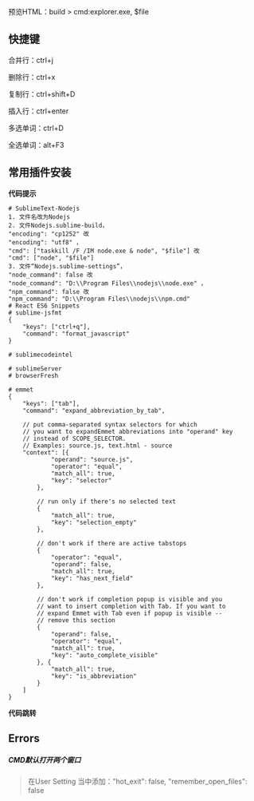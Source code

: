 预览HTML：build > cmd:explorer.exe, $file

## 快捷键

合并行：ctrl+j

删除行：ctrl+x

复制行：ctrl+shift+D

插入行：ctrl+enter

多选单词：ctrl+D

全选单词：alt+F3

## 常用插件安装

**代码提示**

~~~shell
# SublimeText-Nodejs
1. 文件名改为Nodejs
2. 文件Nodejs.sublime-build，
"encoding": "cp1252" 改 
"encoding": "utf8" ，
"cmd": ["taskkill /F /IM node.exe & node", "$file"] 改 
"cmd": ["node", "$file"]
3. 文件“Nodejs.sublime-settings”，
"node_command": false 改 
"node_command": "D:\\Program Files\\nodejs\\node.exe" ，
"npm_command": false 改 
"npm_command": "D:\\Program Files\\nodejs\\npm.cmd" 
# React ES6 Snippets
# sublime-jsfmt
{
    "keys": ["ctrl+q"],
    "command": "format_javascript"
}
~~~

~~~shell
# sublimecodeintel
~~~

~~~shell
# sublimeServer
# browserFresh
~~~

~~~shell
# emmet
{
    "keys": ["tab"],
    "command": "expand_abbreviation_by_tab",

    // put comma-separated syntax selectors for which 
    // you want to expandEmmet abbreviations into "operand" key 
    // instead of SCOPE_SELECTOR.
    // Examples: source.js, text.html - source
    "context": [{
            "operand": "source.js",
            "operator": "equal",
            "match_all": true,
            "key": "selector"
        },

        // run only if there's no selected text
        {
            "match_all": true,
            "key": "selection_empty"
        },

        // don't work if there are active tabstops
        {
            "operator": "equal",
            "operand": false,
            "match_all": true,
            "key": "has_next_field"
        },

        // don't work if completion popup is visible and you
        // want to insert completion with Tab. If you want to
        // expand Emmet with Tab even if popup is visible -- 
        // remove this section
        {
            "operand": false,
            "operator": "equal",
            "match_all": true,
            "key": "auto_complete_visible"
        }, {
            "match_all": true,
            "key": "is_abbreviation"
        }
    ]
}
~~~



**代码跳转**



## Errors

##### CMD默认打开两个窗口

> 在User Setting 当中添加："hot_exit": false, "remember_open_files": false